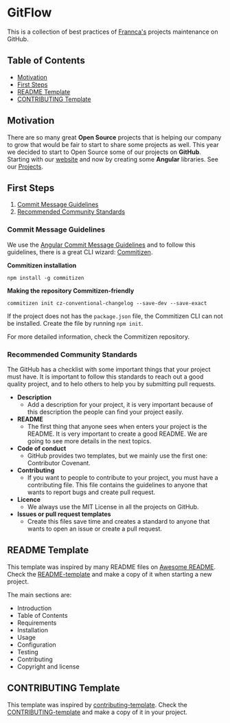 # GitFlow

This is a collection of best practices of [Frannca's](https://github.com/Frannca/frannca) projects maintenance on 
GitHub.

## Table of Contents

- [Motivation](#motivation)
- [First Steps](#first-steps)
- [README Template](#readme-template)
- [CONTRIBUTING Template](#contributing-template)

## Motivation

There are so many great **Open Source** projects that is helping our company to grow that would be fair to start to 
share some projects as well. This year we decided to start to Open Source some of our projects on **GitHub**. 
Starting with our [website](http://frannca.com) and now by creating some **Angular** libraries. See our 
[Projects](#projects).


## First Steps

1. [Commit Message Guidelines](#commit-message-guidelines)
2. [Recommended Community Standards](#recommended-community-standards)

### Commit Message Guidelines

We use the [Angular Commit Message Guidelines](https://github.com/angular/angular.js/blob/master/DEVELOPERS.md#commits) 
and to follow this guidelines, there is a great CLI wizard: [Commitizen](https://github.com/commitizen/cz-cli).

**Commitizen installation**

```
npm install -g commitizen
```

**Making the repository Commitizen-friendly**

```
commitizen init cz-conventional-changelog --save-dev --save-exact
```

If the project does not has the `package.json` file, the Commitizen CLI can not be installed. Create the file by 
running `npm init`.

For more detailed information, check the Commitizen repository.

### Recommended Community Standards

The GitHub has a checklist with some important things that your project must have. It is important to follow this 
standards to reach out a good quality project, and to helo others to help you by submitting pull requests.

- **Description**
  - Add a description for your project, it is very important because of this description the people can find your project 
easily.
- **README**
  - The first thing that anyone sees when enters your project is the README. It is very important to create a good README. 
We are going to see more details in the next topics. 
- **Code of conduct**
  - GitHub provides two templates, but we mainly use the first one: Contributor Covenant.
- **Contributing**
  - If you want to people to contribute to your project, you must have a contributing file. This file contains the 
guidelines to anyone that wants to report bugs and create pull request.
- **Licence**
  - We always use the MIT License in all the projects on GitHub.
- **Issues or pull request templates**
  - Create this files save time and creates a standard to anyone that wants to open an issue or create a pull request.

## README Template

This template was inspired by many README files on [Awesome README](https://github.com/matiassingers/awesome-readme). 
Check the [README-template](README-template.md) and make a copy of it when starting a new project.

The main sections are:

- Introduction
- Table of Contents
- Requirements
- Installation
- Usage
- Configuration
- Testing
- Contributing
- Copyright and license

## CONTRIBUTING Template

This template was inspired by [contributing-template](https://github.com/nayafia/contributing-template). Check the 
[CONTRIBUTING-template](CONTRIBUTING-template.md) and make a copy of it in your project.
